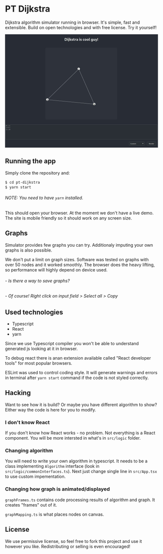 # PT Dijkstra
Dijkstra algorithm simulator running in browser.
It's simple, fast and extensible. Build on open technologies and with free license. Try it yourself!

![Browser Screenshot](doc/screenshot.jpeg)

## Running the app
Simply clone the repository and:
```
$ cd pt-dijkstra
$ yarn start
```
###### NOTE: You need to have `yarn` installed.

This should open your browser. At the moment we don't have a live demo.
The site is mobile friendly so it should work on any screen size.

## Graphs
Simulator provides few graphs you can try.
Additionaly imputing your own graphs is also possible.

We don't put a limit on graph sizes.
Software was tested on graphs with over 50 nodes and it worked smoothly.
The browser does the heavy lifting, so performance will highly depend on device used.

###### - Is there a way to save graphs?
###### - Of course! Right click on input field > Select all > Copy


## Used technologies
 - Typescript
 - React
 - yarn

Since we use Typescript compiler you won't be able to understand generated js looking at it in browser.

To debug react there is anan  extension available called "React developer tools" for most popular browsers.

ESLint was used to control coding style. It will generate warnings and errors in terminal after `yarn start` command if the code is not styled correctly.

## Hacking
Want to see how it is build? Or maybe you have different algorithm to show? Either way the code is here for you to modify.

### I don't know React
If you don't know how React works - no problem. Not everything is a React component. You will be more intersted in what's in `src/logic` folder.

### Changing algorithm
You will need to write your own algorithm in typescript. It needs to be a class implementing `Algorithm` interface (look in `src/logic/commonInterfaces.ts`). Next just change single line in `src/App.tsx` to use custom impementation.

### Changing how graph is animated/displayed
`graphFrames.ts` contains code processing results of algorithm and graph. It creates "frames" out of it.

`graphMapping.ts` is what places nodes on canvas.

## License
We use permissive license, so feel free to fork this project and use it however you like.
Redistributing or selling is even encouraged!